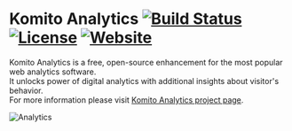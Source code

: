 # Komito Analytics [![Build Status](https://api.travis-ci.org/Datamart/Komito.svg?branch=master)](http://travis-ci.org/Datamart/Komito) [![License](http://img.shields.io/:license-apache-blue.svg)](http://www.apache.org/licenses/LICENSE-2.0.html) [![Website](https://img.shields.io/website-up-down-green-red/https/komito.net.svg?style=flat)](https://komito.net)
Komito Analytics is a free, open-source enhancement for the most popular web analytics software.<br>
It unlocks power of digital analytics with additional insights about visitor's behavior.<br>
For more information please visit [Komito Analytics project page](https://komito.net).

![Analytics](https://www.google-analytics.com/collect?v=1&tid=UA-5065160-14&t=pageview&dh=github.com&dp=/Datamart/Komito&dt=GitHub%20README)
